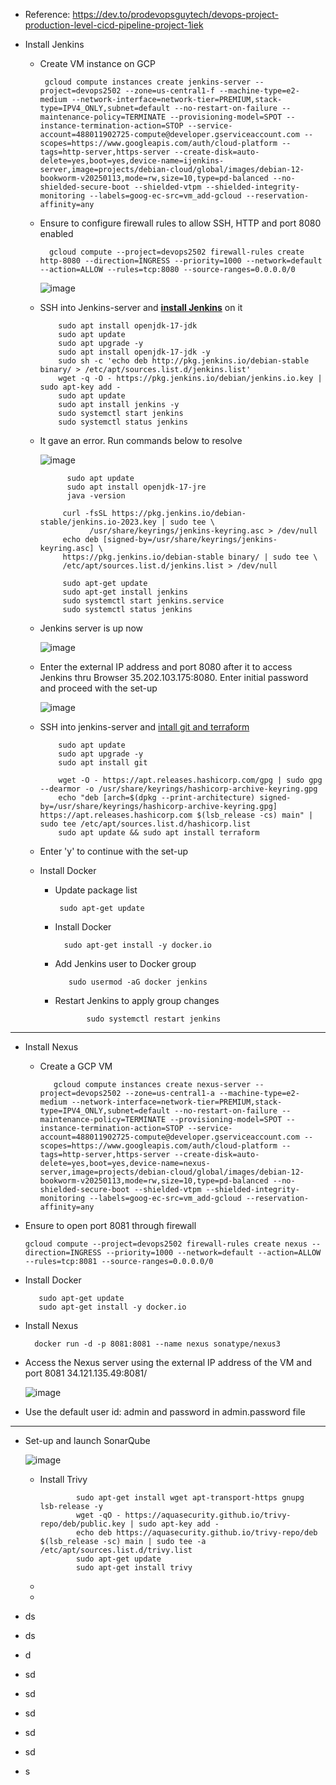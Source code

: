 - Reference: https://dev.to/prodevopsguytech/devops-project-production-level-cicd-pipeline-project-1iek

- Install Jenkins
  - Create VM instance on GCP

         gcloud compute instances create jenkins-server --project=devops2502 --zone=us-central1-f --machine-type=e2-medium --network-interface=network-tier=PREMIUM,stack-type=IPV4_ONLY,subnet=default --no-restart-on-failure --maintenance-policy=TERMINATE --provisioning-model=SPOT --instance-termination-action=STOP --service-account=488011902725-compute@developer.gserviceaccount.com --scopes=https://www.googleapis.com/auth/cloud-platform --tags=http-server,https-server --create-disk=auto-delete=yes,boot=yes,device-name=ijenkins-server,image=projects/debian-cloud/global/images/debian-12-bookworm-v20250113,mode=rw,size=10,type=pd-balanced --no-shielded-secure-boot --shielded-vtpm --shielded-integrity-monitoring --labels=goog-ec-src=vm_add-gcloud --reservation-affinity=any

  
  - Ensure to configure firewall rules to allow SSH, HTTP and port 8080 enabled

          gcloud compute --project=devops2502 firewall-rules create http-8080 --direction=INGRESS --priority=1000 --network=default --action=ALLOW --rules=tcp:8080 --source-ranges=0.0.0.0/0

    ![image](https://github.com/user-attachments/assets/52fbb45e-bbe4-4c2c-abb7-a61e39da24b0)

  - SSH into Jenkins-server and **[install Jenkins](https://github.com/Ajit1279/GCP_Learning/tree/main/250102_DevOpsProject/2_Jenkins_VM_Python)** on it

            sudo apt install openjdk-17-jdk
            sudo apt update
            sudo apt upgrade -y
            sudo apt install openjdk-17-jdk -y
            sudo sh -c 'echo deb http://pkg.jenkins.io/debian-stable binary/ > /etc/apt/sources.list.d/jenkins.list'
            wget -q -O - https://pkg.jenkins.io/debian/jenkins.io.key | sudo apt-key add -
            sudo apt update
            sudo apt install jenkins -y
            sudo systemctl start jenkins
            sudo systemctl status jenkins

  - It gave an error. Run commands below to resolve

    ![image](https://github.com/user-attachments/assets/112a92b6-c471-4086-bd21-07c7902d8d03)

              sudo apt update
              sudo apt install openjdk-17-jre
              java -version

             curl -fsSL https://pkg.jenkins.io/debian-stable/jenkins.io-2023.key | sudo tee \
                   /usr/share/keyrings/jenkins-keyring.asc > /dev/null
             echo deb [signed-by=/usr/share/keyrings/jenkins-keyring.asc] \
             https://pkg.jenkins.io/debian-stable binary/ | sudo tee \
             /etc/apt/sources.list.d/jenkins.list > /dev/null

             sudo apt-get update
             sudo apt-get install jenkins
             sudo systemctl start jenkins.service
             sudo systemctl status jenkins

  - Jenkins server is up now

    ![image](https://github.com/user-attachments/assets/77d8e1dc-3a11-4402-be8d-2e4fee94c5ae)

  - Enter the external IP address and port 8080 after it to access Jenkins thru Browser  35.202.103.175:8080. Enter initial password and proceed with the set-up

     ![image](https://github.com/user-attachments/assets/57194f64-136e-4473-b757-047fc4fc4dad)

  - SSH into jenkins-server and [intall git and terraform](https://github.com/Ajit1279/GCP_Learning/tree/main/250102_DevOpsProject/1_Jenkins_on_GCPVM)

            sudo apt update
            sudo apt upgrade -y
            sudo apt install git

            wget -O - https://apt.releases.hashicorp.com/gpg | sudo gpg --dearmor -o /usr/share/keyrings/hashicorp-archive-keyring.gpg
            echo "deb [arch=$(dpkg --print-architecture) signed-by=/usr/share/keyrings/hashicorp-archive-keyring.gpg] https://apt.releases.hashicorp.com $(lsb_release -cs) main" | sudo tee /etc/apt/sources.list.d/hashicorp.list
            sudo apt update && sudo apt install terraform

  - Enter 'y' to continue with the set-up 

  - Install Docker
    - Update package list

           sudo apt-get update

    - Install Docker

            sudo apt-get install -y docker.io

    - Add Jenkins user to Docker group

             sudo usermod -aG docker jenkins

    - Restart Jenkins to apply group changes

                 sudo systemctl restart jenkins 

   
--------------------------------------------------------        
- Install Nexus
  - Create a GCP VM

           gcloud compute instances create nexus-server --project=devops2502 --zone=us-central1-a --machine-type=e2-medium --network-interface=network-tier=PREMIUM,stack-type=IPV4_ONLY,subnet=default --no-restart-on-failure --maintenance-policy=TERMINATE --provisioning-model=SPOT --instance-termination-action=STOP --service-account=488011902725-compute@developer.gserviceaccount.com --scopes=https://www.googleapis.com/auth/cloud-platform --tags=http-server,https-server --create-disk=auto-delete=yes,boot=yes,device-name=nexus-server,image=projects/debian-cloud/global/images/debian-12-bookworm-v20250113,mode=rw,size=10,type=pd-balanced --no-shielded-secure-boot --shielded-vtpm --shielded-integrity-monitoring --labels=goog-ec-src=vm_add-gcloud --reservation-affinity=any

 - Ensure to open port 8081 through firewall

       gcloud compute --project=devops2502 firewall-rules create nexus --direction=INGRESS --priority=1000 --network=default --action=ALLOW --rules=tcp:8081 --source-ranges=0.0.0.0/0

 - Install Docker

          sudo apt-get update
          sudo apt-get install -y docker.io
         
 - Install Nexus

         docker run -d -p 8081:8081 --name nexus sonatype/nexus3
   
 - Access the Nexus server using the external IP address of the VM and port 8081 34.121.135.49:8081/

     ![image](https://github.com/user-attachments/assets/ca2ae6ad-9f3b-4c82-8df8-216fe3144ad4)

 - Use the default user id: admin and password in admin.password file 

----------------------------------------------------------
- Set-up and launch SonarQube

     ![image](https://github.com/user-attachments/assets/ef442132-705a-4ef8-aad5-9c17b06186c5)

        
  - Install Trivy

                sudo apt-get install wget apt-transport-https gnupg lsb-release -y
                wget -qO - https://aquasecurity.github.io/trivy-repo/deb/public.key | sudo apt-key add -
                echo deb https://aquasecurity.github.io/trivy-repo/deb $(lsb_release -sc) main | sudo tee -a /etc/apt/sources.list.d/trivy.list
                sudo apt-get update
                sudo apt-get install trivy

  - 
  - 
- ds
- ds
- d
- sd
- sd
- sd
- sd
- sd
- s

